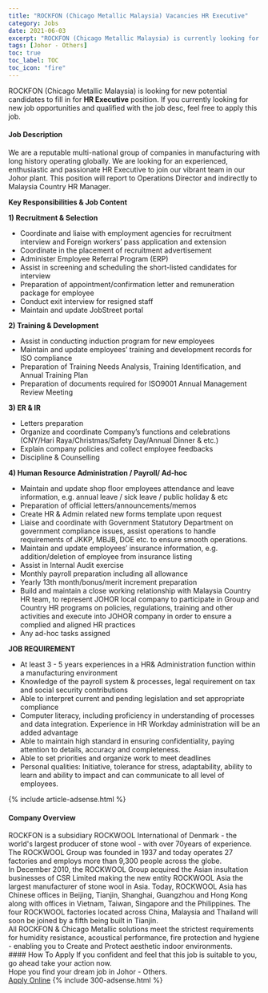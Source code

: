 ```yaml
---
title: "ROCKFON (Chicago Metallic Malaysia) Vacancies HR Executive" 
category: Jobs 
date: 2021-06-03 
excerpt: "ROCKFON (Chicago Metallic Malaysia) is currently looking for suitable person to fill in the HR Executive which based in Johor - Others" 
tags: [Johor - Others] 
toc: true 
toc_label: TOC 
toc_icon: "fire" 
--- 
```


<p>ROCKFON (Chicago Metallic Malaysia) is looking for new potential candidates to fill in for <b>HR Executive</b> position. If you currently looking for new job opportunities and qualified with the job desc, feel free to apply this job.
</p><div><div><h4>Job Description</h4></div><div><div><span><div><p><span>We are a reputable multi-national group of companies in manufacturing with long history operating globally. We are looking for an experienced, enthusiastic and passionate HR Executive to join our vibrant team in our Johor plant. This position will report to Operations Director and indirectly to Malaysia Country HR Manager.</span></p><p><strong>Key Responsibilities &amp; Job Content</strong></p><p><strong>1) Recruitment &amp; Selection</strong></p><ul><li><span>Coordinate and liaise with employment agencies for recruitment interview and Foreign workers&#8217; pass application and extension</span></li><li><span>Coordinate in the placement of recruitment advertisement</span></li><li><span>Administer Employee Referral Program (ERP)</span></li><li><span>Assist in screening and scheduling the short-listed candidates for interview</span></li><li><span>Preparation of appointment/confirmation letter and remuneration package for</span> <span>employee</span></li><li><span>Conduct exit interview for resigned staff</span></li><li><span>Maintain and update JobStreet portal</span></li></ul><p><strong>2) Training &amp; Development</strong></p><ul><li><span>Assist in conducting induction program for new employees</span></li><li><span>Maintain and update employees&#8217; training and development records for ISO compliance</span></li><li><span>Preparation of Training Needs Analysis, Training Identification, and Annual Training Plan</span></li><li><span>Preparation of documents required for ISO9001 Annual Management Review Meeting</span></li></ul><p><strong>3) ER &amp; IR</strong></p><ul><li><span>Letters preparation</span></li><li><span>Organize and coordinate Company&#8217;s functions and celebrations (CNY/Hari Raya/Christmas/Safety Day/Annual Dinner &amp; etc.)</span></li><li><span>Explain company policies and collect employee feedbacks</span></li><li><span>Discipline &amp; Counselling&#160;</span></li></ul><p><strong>4) Human Resource Administration / Payroll/ Ad-hoc</strong></p><ul><li><span>Maintain and update shop floor employees attendance and leave information, e.g. annual leave / sick leave / public holiday &amp; etc</span></li><li><span>Preparation of official letters/announcements/memos</span></li><li><span>Create HR &amp; Admin related new forms template upon request</span></li><li><span>Liaise and coordinate with Government Statutory Department on government compliance issues, assist operations to handle requirements of JKKP, MBJB, DOE etc. to ensure smooth operations.</span></li><li><span>Maintain and update employees&#8217; insurance information, e.g. addition/deletion of employee from insurance listing</span></li><li><span>Assist in Internal Audit exercise</span></li><li><span>Monthly payroll preparation including all allowance</span></li><li><span>Yearly 13</span>th<span> month/bonus/merit increment preparation</span></li><li><span>Build and maintain a close working relationship with Malaysia Country HR team, to represent JOHOR local company to participate in Group and Country HR programs on policies, regulations, training and other activities and execute into JOHOR company in order to ensure a complied and aligned HR practices</span></li><li><span>Any ad-hoc tasks assigned</span></li></ul><p><strong>JOB REQUIREMENT</strong></p><ul><li>At least 3 - 5 years experiences in a HR&amp; Administration function within a manufacturing environment</li><li><span>Knowledge of the payroll system &amp; processes, legal requirement on tax and social security contributions</span></li><li><span>Able to interpret current and pending legislation and set appropriate compliance</span></li><li><span>Computer literacy, including proficiency in understanding of processes and data integration. Experience in HR Workday administration will be an added advantage</span></li><li><span>Able to maintain high standard in ensuring confidentiality, paying attention to details, accuracy and completeness.</span></li><li><span>Able to set priorities and organize work to meet deadlines</span></li><li><span>Personal qualities: Initiative, tolerance for stress, adaptability, ability to learn and ability to impact and can communicate to all level of employees.</span></li></ul></div></span></div></div></div> 
{% include article-adsense.html %} 
<div><div><h4>Company Overview</h4></div><div><div><span><div><div>ROCKFON&#160;is a subsidiary ROCKWOOL International of Denmark - the world's largest producer of stone wool - with over 70years of experience. The ROCKWOOL Group was founded in 1937 and today operates 27 factories and employs more than 9,300 people across the globe.</div>
<div>In December 2010, the ROCKWOOL Group acquired the Asian insultation businesses of CSR Limited making the new entity ROCKWOOL Asia the largest manufacturer of stone wool in Asia. Today, ROCKWOOL Asia has Chinese offices in Beijing, Tianjin, Shanghai, Guangzhou and Hong Kong along with offices in Vietnam, Taiwan, Singapore and the Philippines. The four ROCKWOOL factories located across China, Malaysia and Thailand will soon be joined by a fifth being built in Tianjin.</div>
<div>All ROCKFON &amp; Chicago Metallic solutions meet the strictest requirements for humidity resistance, acoustical performance, fire protection and hygiene - enabling you to Create and Protect aesthetic indoor environments.</div></div></span></div></div></div> 
#### How To Apply 
If you confident and feel that this job is suitable to you, go ahead take your action now. <br/> 
Hope you find your dream job in Johor - Others. <br/> 
<a href="https://www.jobstreet.com.my/en/job/hr-executive-4581355?jobId=jobstreet-my-job-4581355&" class="btn btn--info" target="_blank" rel="nofollow noopenner">Apply Online</a> 
{% include 300-adsense.html %} 